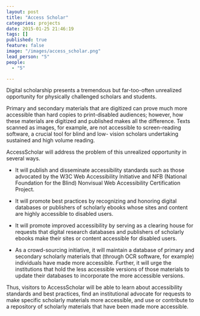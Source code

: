 ```yaml
---
layout: post
title: "Access Scholar"
categories: projects
date: 2015-01-25 21:46:19
tags: []
published: true
feature: false
image: "/images/access_scholar.png"
lead_person: "5"
people:
  - "5"

---
```


Digital scholarship presents a tremendous but far-too-often unrealized opportunity for physically challenged scholars and students.

Primary and secondary materials that are digitized can prove much more accessible than hard copies to print-disabled audiences; however, how these materials are digitized and published makes all the difference.   Texts scanned as images, for example, are not accessible to screen-reading software, a crucial tool for blind and low- vision scholars undertaking sustained and high volume reading.

<!--more-->

AccessScholar will address the problem of this unrealized opportunity in several ways.

* It will publish and disseminate accessibility standards such as those advocated by the W3C Web Accessibility Initiative and NFB (National Foundation for the Blind) Nonvisual Web Accessibility Certification Project.

* It will promote best practices by recognizing and honoring digital databases or publishers of scholarly ebooks whose sites and content are highly accessible to disabled users.

* It will promote improved accessibility by serving as a clearing house for requests that digital research databases and publishers of scholarly ebooks make their sites or content accessible for disabled users.

* As a crowd-sourcing initiative, it will maintain a database of primary and secondary scholarly materials that (through OCR software, for example) individuals have made more accessible.  Further, it will urge the institutions that hold the less accessible versions of those materials to update their databases to incorporate the more accessible versions.

Thus, visitors to AccessScholar will be able to learn about accessibility standards and best practices, find an institutional advocate for requests to make specific scholarly materials more accessible, and use or contribute to a repository of scholarly materials that have been made more accessible.